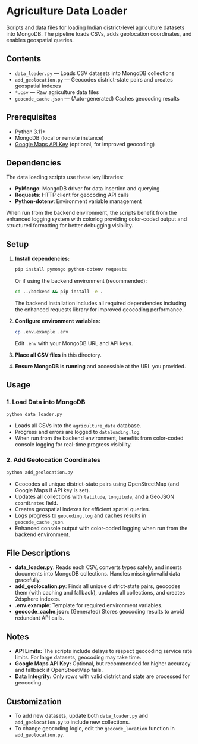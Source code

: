 # Agriculture Data Loader

Scripts and data files for loading Indian district-level agriculture datasets into MongoDB. The pipeline loads CSVs, adds geolocation coordinates, and enables geospatial queries.

## Contents

- `data_loader.py` — Loads CSV datasets into MongoDB collections
- `add_geolocation.py` — Geocodes district-state pairs and creates geospatial indexes
- `*.csv` — Raw agriculture data files
- `geocode_cache.json` — (Auto-generated) Caches geocoding results

## Prerequisites

- Python 3.11+
- MongoDB (local or remote instance)
- [Google Maps API Key](https://developers.google.com/maps/documentation/geocoding/get-api-key) (optional, for improved geocoding)

## Dependencies

The data loading scripts use these key libraries:
- **PyMongo**: MongoDB driver for data insertion and querying
- **Requests**: HTTP client for geocoding API calls
- **Python-dotenv**: Environment variable management

When run from the backend environment, the scripts benefit from the enhanced logging system with colorlog providing color-coded output and structured formatting for better debugging visibility.

## Setup

1. **Install dependencies:**
	```bash
	pip install pymongo python-dotenv requests
	```
	
	Or if using the backend environment (recommended):
	```bash
	cd ../backend && pip install -e .
	```
	
	The backend installation includes all required dependencies including the enhanced requests library for improved geocoding performance.
2. **Configure environment variables:**
	```bash
	cp .env.example .env
	```
	Edit `.env` with your MongoDB URL and API keys.
3. **Place all CSV files** in this directory.
4. **Ensure MongoDB is running** and accessible at the URL you provided.

## Usage

### 1. Load Data into MongoDB

```bash
python data_loader.py
```
- Loads all CSVs into the `agriculture_data` database.
- Progress and errors are logged to `dataloading.log`.
- When run from the backend environment, benefits from color-coded console logging for real-time progress visibility.

### 2. Add Geolocation Coordinates

```bash
python add_geolocation.py
```
- Geocodes all unique district-state pairs using OpenStreetMap (and Google Maps if API key is set).
- Updates all collections with `latitude`, `longitude`, and a GeoJSON `coordinates` field.
- Creates geospatial indexes for efficient spatial queries.
- Logs progress to `geocoding.log` and caches results in `geocode_cache.json`.
- Enhanced console output with color-coded logging when run from the backend environment.

## File Descriptions

- **data_loader.py**: Reads each CSV, converts types safely, and inserts documents into MongoDB collections. Handles missing/invalid data gracefully.
- **add_geolocation.py**: Finds all unique district-state pairs, geocodes them (with caching and fallback), updates all collections, and creates 2dsphere indexes.
- **.env.example**: Template for required environment variables.
- **geocode_cache.json**: (Generated) Stores geocoding results to avoid redundant API calls.

## Notes

- **API Limits:** The scripts include delays to respect geocoding service rate limits. For large datasets, geocoding may take time.
- **Google Maps API Key:** Optional, but recommended for higher accuracy and fallback if OpenStreetMap fails.
- **Data Integrity:** Only rows with valid district and state are processed for geocoding.

## Customization

- To add new datasets, update both `data_loader.py` and `add_geolocation.py` to include new collections.
- To change geocoding logic, edit the `geocode_location` function in `add_geolocation.py`.
